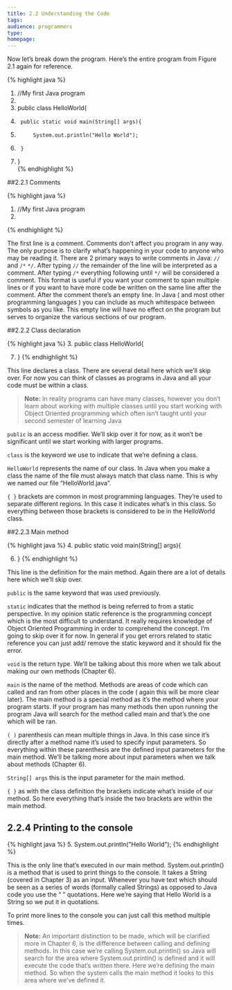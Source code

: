 ```yaml
---
title: 2.2 Understanding the Code
tags:
audience: programmers
type:
homepage:
---
```

Now let’s break down the program. Here’s the entire program from Figure 2.1 again for reference.

{% highlight java %}
1.	//My first Java program  
2.	  
3.	public class HelloWorld{  
4.	    public static void main(String[] args){  
5.	        System.out.println("Hello World");  
6.	    }  
7.	}  
{% endhighlight %}

##2.2.1 Comments

{% highlight java %}
1.	//My first Java program  
2.	  
{% endhighlight %}

The first line is a comment. Comments don’t affect you program in any way. The only purpose is to clarify what’s happening in your code to anyone who may be reading it.
There are 2 primary ways to write comments in Java: `//` and `/*` `*/`.
After typing `//` the remainder of the line will be interpreted as a comment.
After typing `/*` everything following until `*/` will be considered a comment. This format is useful if you want your comment to span multiple lines or if you want to have more code be written on the same line after the comment.
After the comment there’s an empty line. In Java ( and most other programming languages ) you can include as much whitespace between symbols as you like. This empty line will have no effect on the program but serves to organize the various sections of our program.

##2.2.2 Class declaration

{% highlight java %}
3.  public class HelloWorld{

7.  }
{% endhighlight %}

This line declares a class. There are several detail here which we’ll skip over. For now you can think of classes as programs in Java and all your code must be within a class.

> **Note:**
> In reality programs can have many classes, however you don’t learn about working with multiple classes until you start working with Object Oriented programming which often isn’t taught until your second semester of learning Java

`public` is an access modifier. We’ll skip over it for now, as it won’t be significant until we start working with larger programs.

`class` is the keyword we use to indicate that we’re defining a class.

`HelloWorld` represents the name of our class. In Java when you make a class the name of the file must always match that class name. This is why we named our file “HelloWorld.java”.

`{ }` brackets are common in most programming languages. They’re used to separate different regions. In this case it indicates what’s in this class. So everything between those brackets is considered to be in the HelloWorld class.

##2.2.3 Main method

{% highlight java %}
4.    public static void main(String[] args){

6.    }
{% endhighlight %}

This line is the definition for the main method. Again there are a lot of details here which we’ll skip over.

`public` is the same keyword that was used previously.

`static` indicates that the method is being referred to from a static perspective. In my opinion static reference is the programming concept which is the most difficult to understand. It really requires knowledge of Object Oriented Programming in order to comprehend the concept. I’m going to skip over it for now. In general if you get errors related to static reference you can just add/ remove the static keyword and it should fix the error.

`void` is the return type. We’ll be talking about this more when we talk about making our own methods (Chapter 6).

`main` is the name of the method. Methods are areas of code which can called and ran from other places in the code ( again this will be more clear later). The main method is a special method as it’s the method where your program starts. If your program has many methods then upon running the program Java will search for the method called main and that’s the one which will be ran.

`( )` parenthesis can mean multiple things in Java. In this case since it’s directly after a method name it’s used to specify input parameters. So everything within these parenthesis are the defined input parameters for the main method. We’ll be talking more about input parameters when we talk about methods (Chapter 6).

`String[] args` this is the input parameter for the main method.

`{ }` as with the class definition the brackets indicate what’s inside of our method. So here everything that’s inside the two brackets are within the main method.

## 2.2.4 Printing to the console

{% highlight java %}
5.      System.out.println("Hello World");
{% endhighlight %}

This is the only line that’s executed in our main method. System.out.println() is a method that is used to print things to the console. It takes a String (covered in Chapter 3) as an input. Whenever you have text which should be seen as a series of words (formally called Strings) as opposed to Java code you use the “ ” quotations. Here we’re saying that Hello World is a String so we put it in quotations.

To print more lines to the console you can just call this method multiple times.

> **Note:** An important distinction to be made, which will be clarified more in Chapter 6, is the difference between calling and defining methods. In this case we’re calling System.out.println() so Java will search for the area where System.out.println() is defined and it will execute the code that’s written there. Here we’re defining the main method. So when the system calls the main method it looks to this area where we’ve defined it.

